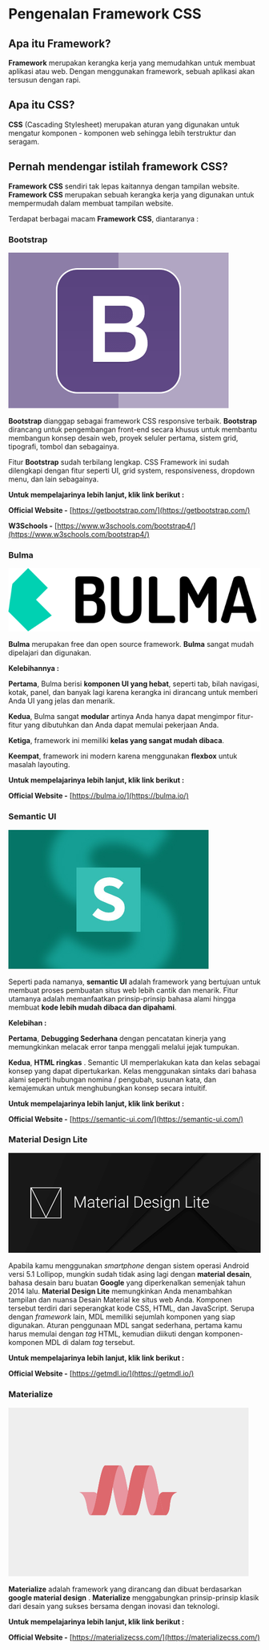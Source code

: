# Pengenalan Framework CSS

## Apa itu Framework?

**Framework** merupakan kerangka kerja yang memudahkan untuk membuat aplikasi atau web. Dengan menggunakan framework, sebuah aplikasi akan tersusun dengan rapi.

## Apa itu CSS?

**CSS** (Cascading Stylesheet) merupakan aturan yang digunakan untuk mengatur komponen - komponen web sehingga lebih terstruktur dan seragam.

## Pernah mendengar istilah framework CSS?

**Framework CSS** sendiri tak lepas kaitannya dengan tampilan website. **Framework CSS** merupakan sebuah kerangka kerja yang digunakan untuk mempermudah dalam membuat tampilan website.

Terdapat berbagai macam **Framework CSS**, diantaranya :

### Bootstrap

![bootstrap-logo](bootstrap-logo.png)

**Bootstrap** dianggap sebagai framework CSS responsive terbaik. **Bootstrap** dirancang untuk pengembangan front-end secara khusus untuk membantu membangun konsep desain web, proyek seluler pertama, sistem grid, tipografi, tombol dan sebagainya.

Fitur **Bootstrap** sudah terbilang lengkap. CSS Framework ini sudah dilengkapi dengan fitur seperti UI, grid system, responsiveness, dropdown menu, dan lain sebagainya.

**Untuk mempelajarinya lebih lanjut, klik link berikut :**

**Official Website -** [https://getbootstrap.com/](https://getbootstrap.com/)

**W3Schools -** [https://www.w3schools.com/bootstrap4/](https://www.w3schools.com/bootstrap4/)

### Bulma

![logo-bulma](logo-bulma.png)

**Bulma** merupakan free dan open source framework. **Bulma** sangat mudah dipelajari dan digunakan.

**Kelebihannya :**

**Pertama**, Bulma berisi **komponen UI yang hebat**, seperti tab, bilah navigasi, kotak, panel, dan banyak lagi karena kerangka ini dirancang untuk memberi Anda UI yang jelas dan menarik.

**Kedua**, Bulma sangat **modular** artinya Anda hanya dapat mengimpor fitur-fitur yang dibutuhkan dan Anda dapat memulai pekerjaan Anda.

**Ketiga**, framework ini memiliki **kelas yang sangat mudah dibaca**.

**Keempat**, framework ini modern karena menggunakan **flexbox** untuk masalah layouting.

**Untuk mempelajarinya lebih lanjut, klik link berikut :**

**Official Website -** [https://bulma.io/](https://bulma.io/)

### Semantic UI

![logo-semantic-ui](semantic-ui.jpg)

Seperti pada namanya, **semantic UI** adalah framework yang bertujuan untuk membuat proses pembuatan situs web lebih cantik dan menarik. Fitur utamanya adalah memanfaatkan prinsip-prinsip bahasa alami hingga membuat **kode lebih mudah dibaca dan dipahami**.

**Kelebihan :**

**Pertama**, **Debugging Sederhana** dengan pencatatan kinerja yang memungkinkan melacak error tanpa menggali melalui jejak tumpukan.

**Kedua**, **HTML ringkas** . Semantic UI memperlakukan kata dan kelas sebagai konsep yang dapat dipertukarkan. Kelas menggunakan sintaks dari bahasa alami seperti hubungan nomina / pengubah, susunan kata, dan kemajemukan untuk menghubungkan konsep secara intuitif.

**Untuk mempelajarinya lebih lanjut, klik link berikut :**

**​Official Website -** [https://semantic-ui.com/](https://semantic-ui.com/)

### Material Design Lite

![logo-mdl](logo-mdl.png)

Apabila kamu menggunakan *smartphone* dengan sistem operasi Android versi 5.1 Lollipop, mungkin sudah tidak asing lagi dengan **material desain**, bahasa desain baru buatan **Google** yang diperkenalkan semenjak tahun 2014 lalu. **Material Design Lite** memungkinkan Anda menambahkan tampilan dan nuansa Desain Material ke situs web Anda. Komponen tersebut terdiri dari seperangkat kode CSS, HTML, dan JavaScript. Serupa dengan *framework* lain, MDL memiliki sejumlah komponen yang siap digunakan. Aturan penggunaan MDL sangat sederhana, pertama kamu harus memulai dengan *tag* HTML, kemudian diikuti dengan komponen-komponen MDL di dalam *tag* tersebut.

**Untuk mempelajarinya lebih lanjut, klik link berikut :**

**Official Website -** [https://getmdl.io/](https://getmdl.io/)

### Materialize

![logo-materialize](logo-materialize.png)

**Materialize** adalah framework yang dirancang dan dibuat berdasarkan **google material design** . **Materialize** menggabungkan prinsip-prinsip klasik dari desain yang sukses bersama dengan inovasi dan teknologi.

**Untuk mempelajarinya lebih lanjut, klik link berikut :**

**Official Website -** [https://materializecss.com/](https://materializecss.com/)
